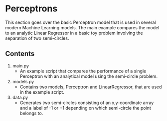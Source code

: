 # Perceptrons
This section goes over the basic Perceptron model that is used in
several modern Machine Learning models. The main example compares
the model to an analytic Linear Regressor in a basic toy problem
involving the separation of two semi-circles.

## Contents
1. main.py
    * An example script that compares the performance of a single
    Perceptron with an analytical model using the semi-circle problem.
2. models.py
    * Contains two models, Perceptron and LinearRegressor, that are
    used in the example script.
3. data.py
    * Generates two semi-circles consisting of an x,y-coordinate array
    and a label of -1 or +1 depending on which semi-circle the point
    belongs to.
